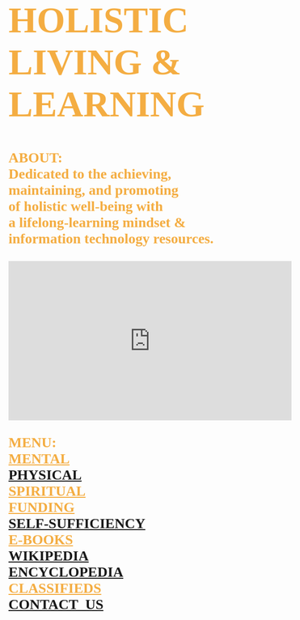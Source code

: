 <!DOCTYPE html>
<html lang="en-us">
	<body style="background-image:url(https://imagizer.imageshack.com/img923/39/ilomaA.png);
		background-repeat:no-repeat;
		background-size:cover;
		background-position: center center;">
		<h1 style="font-family:serif;font-weight:bold;font-size:72px;color:#f4ad42;">
			HOLISTIC<br> 
			LIVING &<br>
			LEARNING
		</h1>
		<p style="font-family:serif;font-weight:bold;font-size:28px;color:#f4ad42;">
			ABOUT:<br>
	        	Dedicated to the achieving,<br>
			maintaining, and promoting<br> 
		 	of holistic well-being with<br>
			a lifelong-learning mindset &<br> 
			information technology resources.
		</p>
		<iframe width="560" height="315" src="https://www.youtube.com/embed/Tw9PYw_ESs8" 
			frameborder="0" allow="accelerometer; autoplay; encrypted-media; 
			gyroscope; picture-in-picture" allowfullscreen>
		</iframe>
		<p style="font-family:serif;color:#f4ad42;font-size:28px;font-weight:bold;">
			MENU:<br>
			<a style="color:#f4ad42;" href="https://www.mooc-list.com/"       	       		 							target="_blank">MENTAL</a><br>
			<a style="color#f4ad42:;" href="https://www.webmd.com/" 	 	 	         		 						target="_blank">PHYSICAL</a><br>
			<a style="color:#f4ad42;" href="https://thebestschools.org/magazine/world-religions-study-starters/" 
				target="_blank">SPIRITUAL</a><br>
			<a style="color:#f4ad42;" href="https://l-lists.com/en/lists/phayv1.html" 									target="_blank">FUNDING</a><br>
			<a style="color#f4ad42:;" href="https://www.self-sufficient-farm-living.com" 
			        target="_blank">SELF-SUFFICIENCY</a><br>
			<a style="color:#f4ad42;" href="https://onlinebooks.library.upenn.edu/" 										target="_blank">E-BOOKS</a><br>	
			<a style="color#f4ad42:;" href="https://en.wikipedia.org/wiki/Main_Page"                                                                         target="_blank">WIKIPEDIA</a><br>
			<a style="color#f4ad42:;" href="https://www.britannica.com/"                                                                                     target="_blank">ENCYCLOPEDIA</a><br>
			<a style="color:#f4ad42;" href="https://www.craigslist.org/about/sites"
				target="_blank">CLASSIFIEDS</a><br>
			<a style="color#f4ad42:;" href="mailto:fjwholistic@live.com?Subject=Hello"
				target="_top">CONTACT_US</a>
		</p>
	</body>
</html>

